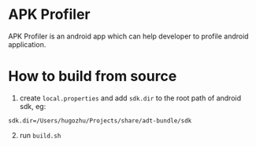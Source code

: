 APK Profiler
============

APK Profiler is an android app which can help developer to profile android application.

# How to build from source

1. create `local.properties` and add `sdk.dir` to the root path of android sdk, eg:
```
sdk.dir=/Users/hugozhu/Projects/share/adt-bundle/sdk
```

2. run `build.sh`